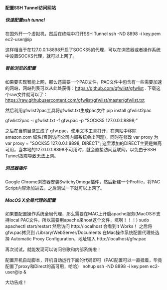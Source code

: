 #### 配置SSH Tunnel访问网站

##### 快速配置ssh tunnel
在国外开一个虚拟机，然后在终端中打开SSH Tunnel
ssh -ND 8898 -i key.pem ec2-user@ip

这样相当于在127.0.0.1:8898开启了SOCKS5的代理，可以在浏览器或者操作系统中设置SOCKS代理，就可以上网了。

##### 智能浏览的配置
如果要实现智能上网，那么还需要一个PAC文件，PAC文件中包含有一些需要加速的网站，网站列表可以从此处获得：https://github.com/gfwlist/gfwlist .
下载这个raw文件就可以了： https://raw.githubusercontent.com/gfwlist/gfwlist/master/gfwlist.txt

然后利用gfwlist2pac工具将gfwlist.txt生成pac文件
pip install gfwlist2pac

gfwlist2pac -i gfwlist.txt -f gfw.pac -p “SOCKS5 127.0.0.1:8898;”

之后在当前目录生成了 gfw.pac，使用文本工具打开，在网站中移除 amazon.com 域名(否则访问公司内部系统会出问题)，同时在修改 var proxy 为var proxy = "SOCKS5 127.0.0.1:8898; DIRECT"; 这里添加的DIRECT主要是做高可用，当本地的127.0.0.1:8898不可用时，就会直接访问互联网，以免由于SSH Tunnel故障导致无法上网。

##### 浏览器插件
Google Chrome浏览器安装SwitchyOmega插件，然后新建一个Profile，将PAC Script内容添加进去。之后测试一下就可以上网了。

##### MacOS X全局代理的配置
如果要配置操作系统全局代理，那么需要在MAC上开启apache服务(MacOS不支持local PAC文件，所以需要用apache来host这个文件，坑啊！！！)
sudo apachectl start/restart
然后访问 http://localhost 会看到It Works！
之后将gfw.pac拷贝到 /Library/WebServer/Documents
在Mac操作系统配置代理处选择 Automatic Proxy Configuration，地址输入 http://localhost/gfw.pac

再次试试，就能发现可以访问谷歌和内部系统啦！

配置开机自动脚本，开机自动运行下面的代码即可（PAC配置可以一直挂着，毕竟配置了proxy和Direct的高可用，哈哈）
nohup ssh -ND 8898 -i key.pem ec2-user@ip &

大功告成！
